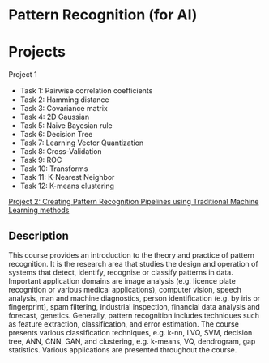 
# Pattern Recognition (for AI)

# Projects

Project 1
* Task 1: Pairwise correlation coeﬀicients
* Task 2: Hamming distance
* Task 3: Covariance matrix
* Task 4: 2D Gaussian
* Task 5: Naive Bayesian rule
* Task 6: Decision Tree
* Task 7: Learning Vector Quantization
* Task 8: Cross-Validation
* Task 9: ROC
* Task 10: Transforms
* Task 11: K-Nearest Neighbor
* Task 12: K-means clustering

[Project 2: Creating Pattern Recognition Pipelines using Traditional Machine Learning methods](https://github.com/PericoLedesma/Pattern-recognition-Project2)

## Description 

This course provides an introduction to the theory and practice of pattern recognition. It is the research area that studies the design and operation of systems that detect, identify, recognise or classify patterns in data. 
Important application domains are image analysis (e.g. licence plate recognition or various medical applications), computer vision, speech analysis, man and machine diagnostics, person identification (e.g. by iris or fingerprint), spam filtering, industrial inspection, financial data analysis and forecast, genetics. Generally, pattern recognition includes techniques such as feature extraction, classification, and error estimation. The course presents various classification techniques, e.g. k-nn, LVQ, SVM, decision tree, ANN, CNN, GAN, and clustering, e.g. k-means, VQ, dendrogram, gap statistics. Various applications are presented throughout the course.
